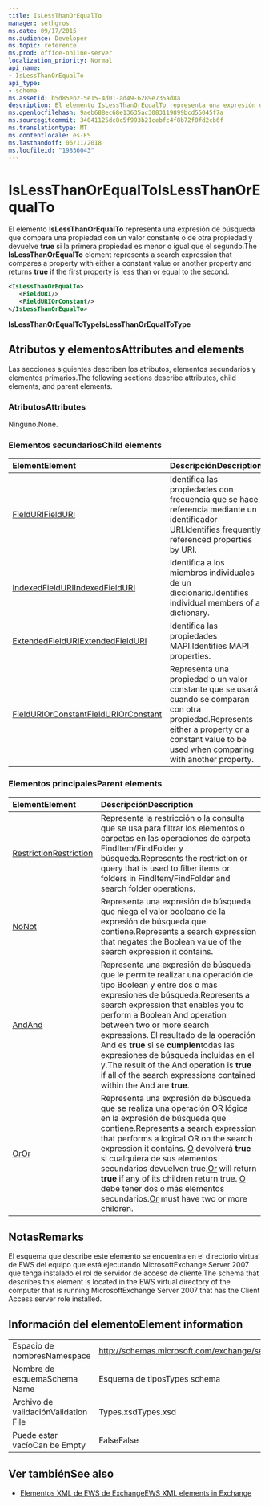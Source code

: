 ```yaml
---
title: IsLessThanOrEqualTo
manager: sethgros
ms.date: 09/17/2015
ms.audience: Developer
ms.topic: reference
ms.prod: office-online-server
localization_priority: Normal
api_name:
- IsLessThanOrEqualTo
api_type:
- schema
ms.assetid: b5d85eb2-5e15-4d01-ad49-6289e735ad8a
description: El elemento IsLessThanOrEqualTo representa una expresión de búsqueda que compara una propiedad con un valor constante u otra propiedad y devuelve true si la primera propiedad es menor o igual que el segundo.
ms.openlocfilehash: 9aeb688ec68e13635ac3083119899bcd55045f7a
ms.sourcegitcommit: 34041125dc8c5f993b21cebfc4f8b72f0fd2cb6f
ms.translationtype: MT
ms.contentlocale: es-ES
ms.lasthandoff: 06/11/2018
ms.locfileid: "19836043"
---
```

# <a name="islessthanorequalto"></a><span data-ttu-id="1328e-103">IsLessThanOrEqualTo</span><span class="sxs-lookup"><span data-stu-id="1328e-103">IsLessThanOrEqualTo</span></span>

<span data-ttu-id="1328e-104">El elemento **IsLessThanOrEqualTo** representa una expresión de búsqueda que compara una propiedad con un valor constante o de otra propiedad y devuelve **true** si la primera propiedad es menor o igual que el segundo.</span><span class="sxs-lookup"><span data-stu-id="1328e-104">The **IsLessThanOrEqualTo** element represents a search expression that compares a property with either a constant value or another property and returns **true** if the first property is less than or equal to the second.</span></span> 
  
```xml
<IsLessThanOrEqualTo>
   <FieldURI/>
   <FieldURIOrConstant/>
</IsLessThanOrEqualTo>
```

 <span data-ttu-id="1328e-105">**IsLessThanOrEqualToType**</span><span class="sxs-lookup"><span data-stu-id="1328e-105">**IsLessThanOrEqualToType**</span></span>
## <a name="attributes-and-elements"></a><span data-ttu-id="1328e-106">Atributos y elementos</span><span class="sxs-lookup"><span data-stu-id="1328e-106">Attributes and elements</span></span>

<span data-ttu-id="1328e-107">Las secciones siguientes describen los atributos, elementos secundarios y elementos primarios.</span><span class="sxs-lookup"><span data-stu-id="1328e-107">The following sections describe attributes, child elements, and parent elements.</span></span>
  
### <a name="attributes"></a><span data-ttu-id="1328e-108">Atributos</span><span class="sxs-lookup"><span data-stu-id="1328e-108">Attributes</span></span>

<span data-ttu-id="1328e-109">Ninguno.</span><span class="sxs-lookup"><span data-stu-id="1328e-109">None.</span></span>
  
### <a name="child-elements"></a><span data-ttu-id="1328e-110">Elementos secundarios</span><span class="sxs-lookup"><span data-stu-id="1328e-110">Child elements</span></span>

|<span data-ttu-id="1328e-111">**Element**</span><span class="sxs-lookup"><span data-stu-id="1328e-111">**Element**</span></span>|<span data-ttu-id="1328e-112">**Descripción**</span><span class="sxs-lookup"><span data-stu-id="1328e-112">**Description**</span></span>|
|:-----|:-----|
|[<span data-ttu-id="1328e-113">FieldURI</span><span class="sxs-lookup"><span data-stu-id="1328e-113">FieldURI</span></span>](fielduri.md) <br/> |<span data-ttu-id="1328e-114">Identifica las propiedades con frecuencia que se hace referencia mediante un identificador URI.</span><span class="sxs-lookup"><span data-stu-id="1328e-114">Identifies frequently referenced properties by URI.</span></span>  <br/> |
|[<span data-ttu-id="1328e-115">IndexedFieldURI</span><span class="sxs-lookup"><span data-stu-id="1328e-115">IndexedFieldURI</span></span>](indexedfielduri.md) <br/> |<span data-ttu-id="1328e-116">Identifica a los miembros individuales de un diccionario.</span><span class="sxs-lookup"><span data-stu-id="1328e-116">Identifies individual members of a dictionary.</span></span>  <br/> |
|[<span data-ttu-id="1328e-117">ExtendedFieldURI</span><span class="sxs-lookup"><span data-stu-id="1328e-117">ExtendedFieldURI</span></span>](extendedfielduri.md) <br/> |<span data-ttu-id="1328e-118">Identifica las propiedades MAPI.</span><span class="sxs-lookup"><span data-stu-id="1328e-118">Identifies MAPI properties.</span></span>  <br/> |
|[<span data-ttu-id="1328e-119">FieldURIOrConstant</span><span class="sxs-lookup"><span data-stu-id="1328e-119">FieldURIOrConstant</span></span>](fielduriorconstant.md) <br/> |<span data-ttu-id="1328e-120">Representa una propiedad o un valor constante que se usará cuando se comparan con otra propiedad.</span><span class="sxs-lookup"><span data-stu-id="1328e-120">Represents either a property or a constant value to be used when comparing with another property.</span></span>  <br/> |
   
### <a name="parent-elements"></a><span data-ttu-id="1328e-121">Elementos principales</span><span class="sxs-lookup"><span data-stu-id="1328e-121">Parent elements</span></span>

|<span data-ttu-id="1328e-122">**Element**</span><span class="sxs-lookup"><span data-stu-id="1328e-122">**Element**</span></span>|<span data-ttu-id="1328e-123">**Descripción**</span><span class="sxs-lookup"><span data-stu-id="1328e-123">**Description**</span></span>|
|:-----|:-----|
|[<span data-ttu-id="1328e-124">Restriction</span><span class="sxs-lookup"><span data-stu-id="1328e-124">Restriction</span></span>](restriction.md) <br/> |<span data-ttu-id="1328e-125">Representa la restricción o la consulta que se usa para filtrar los elementos o carpetas en las operaciones de carpeta FindItem/FindFolder y búsqueda.</span><span class="sxs-lookup"><span data-stu-id="1328e-125">Represents the restriction or query that is used to filter items or folders in FindItem/FindFolder and search folder operations.</span></span>  <br/> |
|[<span data-ttu-id="1328e-126">No</span><span class="sxs-lookup"><span data-stu-id="1328e-126">Not</span></span>](not.md) <br/> |<span data-ttu-id="1328e-127">Representa una expresión de búsqueda que niega el valor booleano de la expresión de búsqueda que contiene.</span><span class="sxs-lookup"><span data-stu-id="1328e-127">Represents a search expression that negates the Boolean value of the search expression it contains.</span></span>  <br/> |
|[<span data-ttu-id="1328e-128">And</span><span class="sxs-lookup"><span data-stu-id="1328e-128">And</span></span>](and.md) <br/> |<span data-ttu-id="1328e-129">Representa una expresión de búsqueda que le permite realizar una operación de tipo Boolean y entre dos o más expresiones de búsqueda.</span><span class="sxs-lookup"><span data-stu-id="1328e-129">Represents a search expression that enables you to perform a Boolean And operation between two or more search expressions.</span></span> <span data-ttu-id="1328e-130">El resultado de la operación And es **true** si se **cumplen**todas las expresiones de búsqueda incluidas en el y.</span><span class="sxs-lookup"><span data-stu-id="1328e-130">The result of the And operation is **true** if all of the search expressions contained within the And are **true**.</span></span>  <br/> |
|[<span data-ttu-id="1328e-131">Or</span><span class="sxs-lookup"><span data-stu-id="1328e-131">Or</span></span>](or.md) <br/> |<span data-ttu-id="1328e-132">Representa una expresión de búsqueda que se realiza una operación OR lógica en la expresión de búsqueda que contiene.</span><span class="sxs-lookup"><span data-stu-id="1328e-132">Represents a search expression that performs a logical OR on the search expression it contains.</span></span> <span data-ttu-id="1328e-133">[O](or.md) devolverá **true** si cualquiera de sus elementos secundarios devuelven true.</span><span class="sxs-lookup"><span data-stu-id="1328e-133">[Or](or.md) will return **true** if any of its children return true.</span></span> <span data-ttu-id="1328e-134">[O](or.md) debe tener dos o más elementos secundarios.</span><span class="sxs-lookup"><span data-stu-id="1328e-134">[Or](or.md) must have two or more children.</span></span>  <br/> |
   
## <a name="remarks"></a><span data-ttu-id="1328e-135">Notas</span><span class="sxs-lookup"><span data-stu-id="1328e-135">Remarks</span></span>

<span data-ttu-id="1328e-136">El esquema que describe este elemento se encuentra en el directorio virtual de EWS del equipo que está ejecutando MicrosoftExchange Server 2007 que tenga instalado el rol de servidor de acceso de cliente.</span><span class="sxs-lookup"><span data-stu-id="1328e-136">The schema that describes this element is located in the EWS virtual directory of the computer that is running MicrosoftExchange Server 2007 that has the Client Access server role installed.</span></span>
  
## <a name="element-information"></a><span data-ttu-id="1328e-137">Información del elemento</span><span class="sxs-lookup"><span data-stu-id="1328e-137">Element information</span></span>

|||
|:-----|:-----|
|<span data-ttu-id="1328e-138">Espacio de nombres</span><span class="sxs-lookup"><span data-stu-id="1328e-138">Namespace</span></span>  <br/> |http://schemas.microsoft.com/exchange/services/2006/types  <br/> |
|<span data-ttu-id="1328e-139">Nombre de esquema</span><span class="sxs-lookup"><span data-stu-id="1328e-139">Schema Name</span></span>  <br/> |<span data-ttu-id="1328e-140">Esquema de tipos</span><span class="sxs-lookup"><span data-stu-id="1328e-140">Types schema</span></span>  <br/> |
|<span data-ttu-id="1328e-141">Archivo de validación</span><span class="sxs-lookup"><span data-stu-id="1328e-141">Validation File</span></span>  <br/> |<span data-ttu-id="1328e-142">Types.xsd</span><span class="sxs-lookup"><span data-stu-id="1328e-142">Types.xsd</span></span>  <br/> |
|<span data-ttu-id="1328e-143">Puede estar vacío</span><span class="sxs-lookup"><span data-stu-id="1328e-143">Can be Empty</span></span>  <br/> |<span data-ttu-id="1328e-144">False</span><span class="sxs-lookup"><span data-stu-id="1328e-144">False</span></span>  <br/> |
   
## <a name="see-also"></a><span data-ttu-id="1328e-145">Ver también</span><span class="sxs-lookup"><span data-stu-id="1328e-145">See also</span></span>



- [<span data-ttu-id="1328e-146">Elementos XML de EWS de Exchange</span><span class="sxs-lookup"><span data-stu-id="1328e-146">EWS XML elements in Exchange</span></span>](ews-xml-elements-in-exchange.md)


